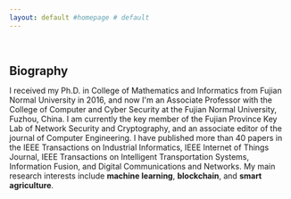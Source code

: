 ```yaml
---
layout: default #homepage # default
---
```

<h1 id="about-me"></h1>

<h2 style="margin: 60px 0px 10px;">Biography</h2>

I received my Ph.D. in College of Mathematics and Informatics from Fujian Normal University in 2016, and now I'm an Associate Professor with the College of Computer and Cyber Security at the Fujian Normal University, Fuzhou, China. I am currently the key member of the Fujian Province Key Lab of Network Security and Cryptography, and an associate editor of the journal of Computer Engineering. I have published more than 40 papers in the IEEE Transactions on Industrial Informatics, IEEE Internet of Things Journal, IEEE Transactions on Intelligent Transportation Systems, Information Fusion, and Digital Communications and Networks. My main research interests include **machine learning**, **blockchain**, and **smart agriculture**.
